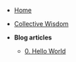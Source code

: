 * [Home](/)
* [Collective Wisdom](https://blog.jules-ivanic.com/collective_wisdom.html)

* **Blog articles**
  * [0. Hello World](articles/hello_world.md)
